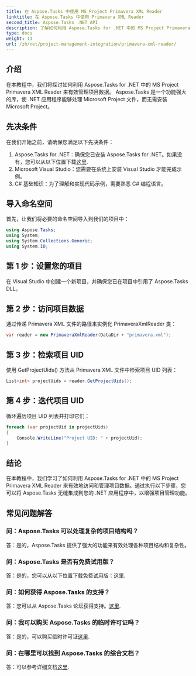 ```yaml
---
title: 在 Aspose.Tasks 中使用 MS Project Primavera XML Reader
linktitle: 在 Aspose.Tasks 中使用 Primavera XML Reader
second_title: Aspose.Tasks .NET API
description: 了解如何利用 Aspose.Tasks for .NET 中的 MS Project Primavera XML Reader 来有效管理项目数据。获取分步指导并探索常见问题解答。
type: docs
weight: 13
url: /zh/net/project-management-integration/primavera-xml-reader/
---
```

## 介绍
在本教程中，我们将探讨如何利用 Aspose.Tasks for .NET 中的 MS Project Primavera XML Reader 来有效管理项目数据。 Aspose.Tasks 是一个功能强大的库，使 .NET 应用程序能够处理 Microsoft Project 文件，而无需安装 Microsoft Project。
## 先决条件
在我们开始之前，请确保您满足以下先决条件：
1.  Aspose.Tasks for .NET：确保您已安装 Aspose.Tasks for .NET。如果没有，您可以从以下位置下载[这里](https://releases.aspose.com/tasks/net/).
2. Microsoft Visual Studio：您需要在系统上安装 Visual Studio 才能完成示例。
3. C# 基础知识：为了理解和实现代码示例，需要熟悉 C# 编程语言。

## 导入命名空间
首先，让我们将必要的命名空间导入到我们的项目中：
```csharp
using Aspose.Tasks;
using System;
using System.Collections.Generic;
using System.IO;

```
## 第 1 步：设置您的项目
在 Visual Studio 中创建一个新项目，并确保您已在项目中引用了 Aspose.Tasks DLL。
## 第 2 步：访问项目数据
通过传递 Primavera XML 文件的路径来实例化 PrimaveraXmlReader 类：
```csharp
var reader = new PrimaveraXmlReader(DataDir + "primavera.xml");
```
## 第 3 步：检索项目 UID
使用 GetProjectUids() 方法从 Primavera XML 文件中检索项目 UID 列表：
```csharp
List<int> projectUids = reader.GetProjectUids();
```
## 第 4 步：迭代项目 UID
循环遍历项目 UID 列表并打印它们：
```csharp
foreach (var projectUid in projectUids)
{
    Console.WriteLine("Project UID: " + projectUid);
}
```

## 结论
在本教程中，我们学习了如何利用 Aspose.Tasks for .NET 中的 MS Project Primavera XML Reader 来有效地访问和管理项目数据。通过执行以下步骤，您可以将 Aspose.Tasks 无缝集成到您的 .NET 应用程序中，以增强项目管理功能。
## 常见问题解答
### 问：Aspose.Tasks 可以处理复杂的项目结构吗？
答：是的，Aspose.Tasks 提供了强大的功能来有效处理各种项目结构和复杂性。
### 问：Aspose.Tasks 是否有免费试用版？
答：是的，您可以从以下位置下载免费试用版：[这里](https://releases.aspose.com/).
### 问：如何获得 Aspose.Tasks 的支持？
答：您可以从 Aspose.Tasks 论坛获得支持。[这里](https://forum.aspose.com/c/tasks/15).
### 问：我可以购买 Aspose.Tasks 的临时许可证吗？
答：是的，可以购买临时许可证[这里](https://purchase.aspose.com/temporary-license/).
### 问：在哪里可以找到 Aspose.Tasks 的综合文档？
答：可以参考详细文档[这里](https://reference.aspose.com/tasks/net/).